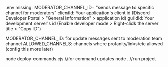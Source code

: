 .env missing: MODERATOR_CHANNEL_ID= "sends message to specific channel for moderators"
clientId: Your application's client id (Discord Developer Portal > "General Information" > application id)
guildId: Your development server's id (Enable developer mode > Right-click the server title > "Copy ID")

MODERATOR_CHANNEL_ID: for update messages sent to moderation team channel
ALLOWED_CHANNELS: channels where profanity/links/etc allowed (config this more later)

node deploy-commands.cjs //for command updates
node . //run project 
